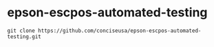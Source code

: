 # epson-escpos-automated-testing

`git clone https://github.com/conciseusa/epson-escpos-automated-testing.git`
